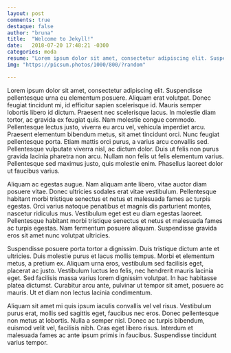 ```yaml
---
layout: post
comments: true
destaque: false
author: "bruna"
title:  "Welcome to Jekyll!"
date:   2018-07-20 17:48:21 -0300
categories: moda
resume: "Lorem ipsum dolor sit amet, consectetur adipiscing elit. Suspendisse pellentesque urna eu elementum posuere. Aliquam erat volutpat. Donec feugiat tincidunt mi..."
img: "https://picsum.photos/1000/800/?random"

---
```


Lorem ipsum dolor sit amet, consectetur adipiscing elit. Suspendisse pellentesque urna eu elementum posuere. Aliquam erat volutpat. Donec feugiat tincidunt mi, id efficitur sapien scelerisque id. Mauris semper lobortis libero id dictum. Praesent nec scelerisque lacus. In molestie diam tortor, ac gravida ex feugiat quis. Nam molestie congue commodo. Pellentesque lectus justo, viverra eu arcu vel, vehicula imperdiet arcu. Praesent elementum bibendum metus, sit amet tincidunt orci. Nunc feugiat pellentesque porta. Etiam mattis orci purus, a varius arcu convallis sed. Pellentesque vulputate viverra nisl, ac dictum dolor. Duis ut felis non purus gravida lacinia pharetra non arcu. Nullam non felis ut felis elementum varius. Pellentesque sed maximus justo, quis molestie enim. Phasellus laoreet dolor ut faucibus varius.

Aliquam ac egestas augue. Nam aliquam ante libero, vitae auctor diam posuere vitae. Donec ultricies sodales erat vitae vestibulum. Pellentesque habitant morbi tristique senectus et netus et malesuada fames ac turpis egestas. Orci varius natoque penatibus et magnis dis parturient montes, nascetur ridiculus mus. Vestibulum eget est eu diam egestas laoreet. Pellentesque habitant morbi tristique senectus et netus et malesuada fames ac turpis egestas. Nam fermentum posuere aliquam. Suspendisse gravida eros sit amet nunc volutpat ultricies.

Suspendisse posuere porta tortor a dignissim. Duis tristique dictum ante et ultricies. Duis molestie purus et lacus mollis tempus. Morbi et elementum metus, a pretium ex. Aliquam urna eros, vestibulum sed facilisis eget, placerat ac justo. Vestibulum luctus leo felis, nec hendrerit mauris lacinia eget. Sed facilisis massa varius lorem dignissim volutpat. In hac habitasse platea dictumst. Curabitur arcu ante, pulvinar ut tempor sit amet, posuere ac mauris. Ut et diam non lectus lacinia condimentum.

Aliquam sit amet mi quis ipsum iaculis convallis vel vel risus. Vestibulum purus erat, mollis sed sagittis eget, faucibus nec eros. Donec pellentesque non metus at lobortis. Nulla a semper nisl. Donec ac turpis bibendum, euismod velit vel, facilisis nibh. Cras eget libero risus. Interdum et malesuada fames ac ante ipsum primis in faucibus. Suspendisse tincidunt varius tempor.